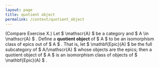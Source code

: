 ```yaml
---
layout: page
title: quotient object
permalink: /context/quotient_object
---
```

(Compare Exercise X.) Let $ \mathscr{A} $ be a category and $ A \in \mathscr{A} $ . Define a **quotient object** of $ A $ to be an isomorphism class of epics out of $ A $ . That is, let $ \mathbf{Epic}(A) $ be the full subcategory of $ A/\mathscr{A} $ whose objects are the epics; then a quotient object of $ A $ is an isomorphism class of objects of $ \mathbf{Epic}(A) $ .

